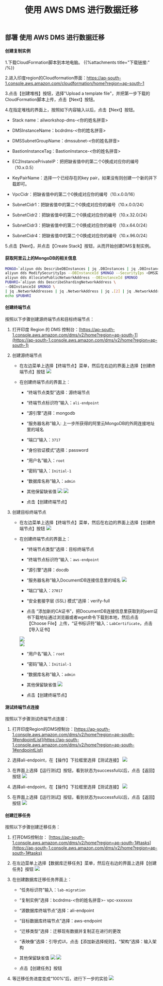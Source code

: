 ﻿---
title: "使用 AWS DMS 进行数据迁移"
chapter: false
weight: 112
---

## 部署 使用 AWS DMS 进行数据迁移

#### 创建复制实例

1.下载CloudFormation脚本到本地电脑。
{{%attachments title="下载链接:" /%}}

2.进入印度region的Cloudformation界面：https://ap-south-1.console.aws.amazon.com/cloudformation/home?region=ap-south-1

3.点击【创建堆栈】按钮，选择"Upload a template file"，并把第一步下载的CloudFormation脚本上传，点击【Next】按钮。

4.在指定堆栈的界面上，按照如下内容输入以后，点击【Next】按钮。

* Stack name：aliworkshop-dms-<你的姓名拼音>

* DMSInstanceName：bcdrdms-<你的姓名拼音>

* DMSSubnetGroupName：dmssubnet-<你的姓名拼音>

* BastionInstanceTag：BastionInstance-<你的姓名拼音>

* EC2InstancePrivateIP：把把缺省值中的第二个0换成对应你的编号（10.x.0.5）

* KeyPairName：选择一个已经存在的key pair，如果没有则创建一个新的并下载即可。

* VpcCidr：把缺省值中的第二个0换成对应你的编号（10.x.0.0/16）

* SubnetCidr1：把缺省值中的第二个0换成对应你的编号（10.x.0.0/24）

* SubnetCidr2：把缺省值中的第二个0换成对应你的编号（10.x.32.0/24）

* SubnetCidr3：把缺省值中的第二个0换成对应你的编号（10.x.64.0/24）

* SubnetCidr4：把缺省值中的第二个0换成对应你的编号（10.x.96.0/24）

5.点击【Next】，并点击【Create Stack】按钮，从而开始创建DMS复制实例。

#### 获取阿里云上的MongoDB的相关信息

```bash
MONGO=`aliyun dds DescribeDBInstances | jq .DBInstances | jq .DBInstance | jq .[0] | jq .DBInstanceId | sed 's/\"//g'`
aliyun dds ModifySecurityIps --DBInstanceId $MONGO --SecurityIps <DMS实例的公网ip地址>
aliyun dds AllocatePublicNetworkAddress --DBInstanceId $MONGO
PUBHRI=`aliyun dds DescribeShardingNetworkAddress \
--DBInstanceId $MONGO \
| jq .NetworkAddresses | jq .NetworkAddress | jq .[2] | jq .NetworkAddress | sed 's/\"//g'
echo $PUBHRI
```

#### 创建终端节点

按照以下步骤创建源终端节点和目标终端节点：

1. 打开印度 Region 的 DMS 控制台：[https://ap-south-1.console.aws.amazon.com/dms/v2/home?region=ap-south-1](https://ap-south-1.console.aws.amazon.com/dms/v2/home?region=ap-south-1)

2. 创建源终端节点
    
    * 在左边菜单上选择【终端节点】菜单，然后在右边的界面上选择【创建终端节点】按钮
        ![](/images/MongoDB2DocDB/CreateEndpoint.png)
    
    * 在创建终端节点的界面上：
        
        * “终端节点类型”选择：源终端节点
        
        * “终端节点标识符”输入：`ali-endpoint`
        
        * “源引擎”选择：mongodb
        
        * “服务器名称”输入: 上一步所获得的阿里云MongoDB的外网连接地址里的域名
        
        * “端口”输入：`3717`
        
        * “身份验证模式”选择：password
        
        * “用户名”输入：`root`
        
        * “密码”输入：`Initial-1`
                
        * “数据库名称”输入：`admin`

        * 其他保留缺省值
        ![](/images/MongoDB2DocDB/SourceEndpoint-1.png)
        ![](/images/MongoDB2DocDB/SourceEndpoint-2.png)
        
        * 点击【创建终端节点】

3. 创建目标终端节点
    
    * 在左边菜单上选择【终端节点】菜单，然后在右边的界面上选择【创建终端节点】按钮
        ![](/images/MongoDB2DocDB/CreateEndpoint2.png)
    
    * 在创建终端节点的界面上：
        
        * “终端节点类型”选择：目标终端节点
        
        * “终端节点标识符”输入：`aws-endpoint`
        
        * “源引擎”选择：docdb
        
        * “服务器名称”输入DocumentDB连接信息里的域名
        ![](/images/MongoDB2DocDB/DocdbCname.png)
        
        * “端口”输入：`27017`
        
        * “安全套接字层 (SSL) 模式”选择：verify-full
        
        * 点击 “添加新的CA证书”，把DocumentDB连接信息里获取到的pem证书下载地址通过浏览器或者wget命令下载到本地，然后点击【Choose File】上传，“证书标识符”输入：`LabCertificate`，点击【导入证书】
            
        ![](/images/MongoDB2DocDB/DocdbCAURL.png)                        
        ![](/images/MongoDB2DocDB/DocdbCAUpload.png)
        
        * “用户名”输入：`root`
        
        * “密码”输入：`Initial-1`
        
        * “数据库名称”输入：`admin`

        * 其他保留缺省值
        ![](/images/MongoDB2DocDB/DestEndpoint.png)

        * 点击【创建终端节点】

#### 测试终端节点连接

按照以下步骤测试终端节点连接：

1. 打开印度Region的DMS控制台：[https://ap-south-1.console.aws.amazon.com/dms/v2/home?region=ap-south-1#endpointList](https://ap-south-1.console.aws.amazon.com/dms/v2/home?region=ap-south-1#endpointList)

2. 选择ali-endpoint，在【操作】下拉框里选择【测试连接】
    ![](/images/MongoDB2DocDB/AliEndpoint.png)
    
3. 在界面上选择【运行测试】按钮，看到状态为successful以后，点击【返回】按钮
    ![](/images/MongoDB2DocDB/AliEndpointTest.png)
    
4. 选择ali-endpoint，在【操作】下拉框里选择【测试连接】
    ![](/images/MongoDB2DocDB/AWSEndpoint.png)
    
5. 在界面上选择【运行测试】按钮，看到状态为successful以后，点击【返回】按钮
    ![](/images/MongoDB2DocDB/AWSEndpointTest.png)

#### 创建迁移任务

按照以下步骤创建迁移任务：

1. 打开DMS控制台： [https://ap-south-1.console.aws.amazon.com/dms/v2/home?region=ap-south-1#tasks](https://ap-south-1.console.aws.amazon.com/dms/v2/home?region=ap-south-1#tasks)

2. 在左边菜单上选择【数据库迁移任务】菜单，然后在右边的界面上选择【创建任务】按钮
![](/images/MongoDB2DocDB/CreateMigrationJob.png)

3. 在创建数据库迁移任务界面上：
    
    * “任务标识符”输入：`lab-migration`
    
    * “复制实例”选择：bcdrdms-<你的姓名拼音>- vpc-xxxxxxx
    
    * “源数据库终端节点”选择：ali-endpoint
    
    * “目标数据库终端节点”选择：aws-endpoint
    
    * “迁移类型”选择：迁移现有数据并复制正在进行的更改
    
    * “表映像”选择：引导式UI，点击【添加新选择规则】，“架构”选择：输入架构
    
    * 其他保留缺省值
    ![](/images/MongoDB2DocDB/CreateMigrationJobInfo-1.png)
    ![](/images/MongoDB2DocDB/CreateMigrationJobInfo-2.png)
        
    * 点击【创建任务】按钮

4. 等迁移任务进度变成“100%”后，进行下一步的实验
![](/images/MongoDB2DocDB/MigrationDone.png)

